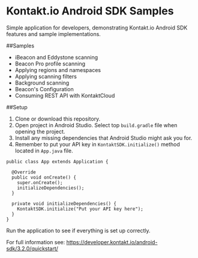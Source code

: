Kontakt.io Android SDK Samples
===============================

Simple application for developers, demonstrating Kontakt.io Android SDK features and sample implementations.

##Samples
- iBeacon and Eddystone scanning
- Beacon Pro profile scanning
- Applying regions and namespaces
- Applying scanning filters
- Background scanning
- Beacon's Configuration
- Consuming REST API with KontaktCloud

##Setup
1. Clone or download this repository.
2. Open project in Android Studio. Select top `build.gradle` file when opening the project.
3. Install any missing dependencies that Android Studio might ask you for.
4. Remember to put your API key in `KontaktSDK.initialize()` method located in `App.java` file.
```
public class App extends Application {

  @Override
  public void onCreate() {
    super.onCreate();
    initializeDependencies();
  }

  private void initializeDependencies() {
    KontaktSDK.initialize("Put your API key here");
  }
}
```

Run the application to see if everything is set up correctly.

For full information see: https://developer.kontakt.io/android-sdk/3.2.0/quickstart/


